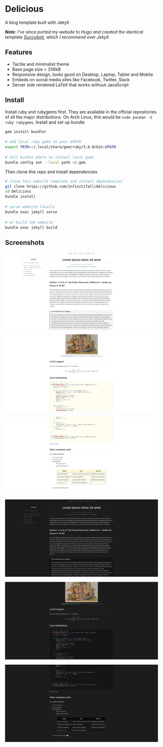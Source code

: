 # Delicious

A blog template built with Jekyll

***Note**: I've since ported my website to Hugo and created the identical template [Succulent](https://github.com/Infinitifall/Succulent), which I recommend over Jekyll.*

## Features

- Tactile and minimalist theme
- Base page size < 256kB
- Responsive design, looks good on Desktop, Laptop, Tablet and Mobile
- Embeds on social media sites like Facebook, Twitter, Slack
- Server side rendered LaTeX that works without JavaScript


## Install

Install ruby and rubygems first. They are available in the official repositories of all the major distributions. On Arch Linux, this would be `sudo pacman -S ruby rubygems`. Install and set up bundle

```bash
gem install bundler

# add local ruby gems to your $PATH
export PATH=~/.local/share/gem/ruby/3.0.0/bin:$PATH

# tell bundle where to install local gems
bundle config set --local path ~/.gem
```

Then clone this repo and install dependencies

```bash
# clone this website template and install dependencies
git clone https://github.com/Infinitifall/Delicious
cd Delicious
bundle install

# serve website locally
bundle exec jekyll serve

# or build the website
bundle exec jekyll build
```


## Screenshots

![Light theme screenshot of text and quotes](assets/images/light.jpeg)

![Light theme screenshot of image code and latex](assets/images/light2.jpeg)

![Light theme screenshot  markdown lists and tables](assets/images/light3.jpeg)

![Dark theme screenshot of text and quotes](assets/images/dark.jpeg)

![Dark theme screenshot of image code and latex](assets/images/dark2.jpeg)

![Dark theme screenshot  markdown lists and tables](assets/images/dark3.jpeg)


